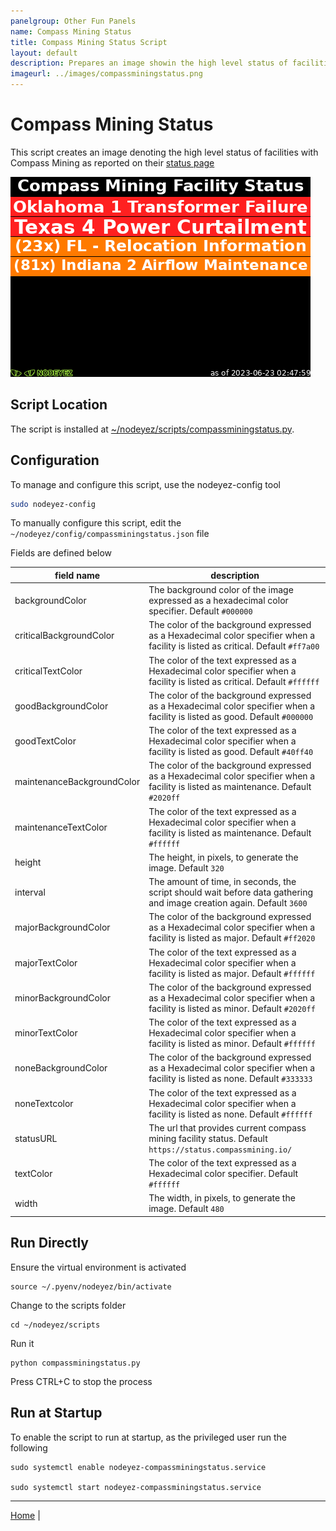 ```yaml
---
panelgroup: Other Fun Panels
name: Compass Mining Status
title: Compass Mining Status Script
layout: default
description: Prepares an image showin the high level status of facilities that are in Maintenance, Critical, Major issue status
imageurl: ../images/compassminingstatus.png
---
```


# Compass Mining Status

This script creates an image denoting the high level status of facilities with
Compass Mining as reported on their [status page](https://status.compassmining.io)

![sample image of compass mining status](../images/compassminingstatus.png)

## Script Location

The script is installed at 
[~/nodeyez/scripts/compassminingstatus.py](../scripts/compassminingstatus.py).

## Configuration

To manage and configure this script, use the nodeyez-config tool

```sh
sudo nodeyez-config
```

To manually configure this script, edit the `~/nodeyez/config/compassminingstatus.json` file

Fields are defined below

| field name | description |
| --- | --- |
| backgroundColor | The background color of the image expressed as a hexadecimal color specifier. Default `#000000` |
| criticalBackgroundColor | The color of the background expressed as a Hexadecimal color specifier when a facility is listed as critical. Default `#ff7a00` | 
| criticalTextColor | The color of the text expressed as a Hexadecimal color specifier when a facility is listed as critical. Default `#ffffff` | 
| goodBackgroundColor | The color of the background expressed as a Hexadecimal color specifier when a facility is listed as good. Default `#000000` | 
| goodTextColor | The color of the text expressed as a Hexadecimal color specifier when a facility is listed as good. Default `#40ff40` |
| maintenanceBackgroundColor | The color of the background expressed as a Hexadecimal color specifier when a facility is listed as maintenance. Default `#2020ff` |
| maintenanceTextColor | The color of the text expressed as a Hexadecimal color specifier when a facility is listed as maintenance. Default `#ffffff` | 
| height | The height, in pixels, to generate the image. Default `320` |
| interval | The amount of time, in seconds, the script should wait before data gathering and image creation again. Default `3600` |
| majorBackgroundColor | The color of the background expressed as a Hexadecimal color specifier when a facility is listed as major. Default `#ff2020` |
| majorTextColor | The color of the text expressed as a Hexadecimal color specifier when a facility is listed as major. Default `#ffffff` |  
| minorBackgroundColor | The color of the background expressed as a Hexadecimal color specifier when a facility is listed as minor. Default `#2020ff` |
| minorTextColor | The color of the text expressed as a Hexadecimal color specifier when a facility is listed as minor. Default `#ffffff` |
| noneBackgroundColor | The color of the background expressed as a Hexadecimal color specifier when a facility is listed as none. Default `#333333` | 
| noneTextcolor | The color of the text expressed as a Hexadecimal color specifier when a facility is listed as none. Default `#ffffff` |
| statusURL | The url that provides current compass mining facility status. Default `https://status.compassmining.io/` |
| textColor | The color of the text expressed as a Hexadecimal color specifier. Default `#ffffff` |
| width | The width, in pixels, to generate the image. Default `480` |

## Run Directly

Ensure the virtual environment is activated
```shell
source ~/.pyenv/nodeyez/bin/activate
```

Change to the scripts folder
```shell
cd ~/nodeyez/scripts
```

Run it
```shell
python compassminingstatus.py
```

Press CTRL+C to stop the process

## Run at Startup

To enable the script to run at startup, as the privileged user run the following

```shell
sudo systemctl enable nodeyez-compassminingstatus.service

sudo systemctl start nodeyez-compassminingstatus.service
```

---

[Home](../) | 